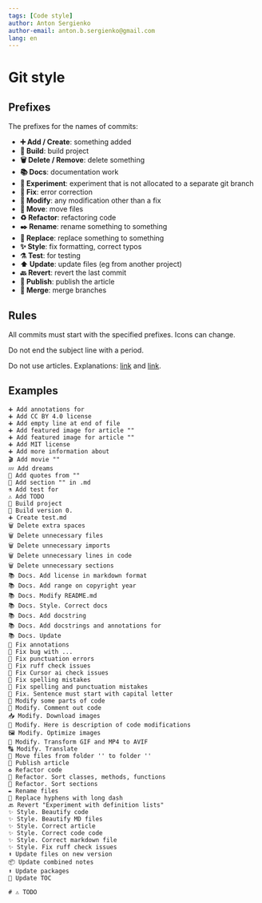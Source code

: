 ```yaml
---
tags: [Code style]
author: Anton Sergienko
author-email: anton.b.sergienko@gmail.com
lang: en
---
```


# Git style

## Prefixes

The prefixes for the names of commits:

- **➕ Add / Create**: something added
- **🚀 Build**: build project
- **🗑️ Delete / Remove**: delete something
- **📚 Docs**: documentation work
- **🧪 Experiment**: experiment that is not allocated to a separate git branch
- **🐞 Fix**: error correction
- **🔧 Modify**: any modification other than a fix
- **🚚 Move**: move files
- **♻️ Refactor**: refactoring code
- **✒️ Rename**: rename something to something
- **🔄 Replace**: replace something to something
- **✨ Style**: fix formatting, correct typos
- **⚗️ Test**: for testing
- **⬆️ Update**: update files (eg from another project)
- **🔙 Revert**: revert the last commit
- **🚀 Publish**: publish the article
- **🔀 Merge**: merge branches

## Rules

All commits must start with the specified prefixes. Icons can change.

Do not end the subject line with a period.

Do not use articles. Explanations: [link](https://www.reddit.com/r/git/comments/7gjhpd/using_an_article_in_a_commit_message/) and [link](https://english.stackexchange.com/questions/38759/dropping-articles-in-the-title-of-an-article-or-a-section-or-in-the-caption-o).

## Examples

```text
➕ Add annotations for
➕ Add CC BY 4.0 license
➕ Add empty line at end of file
➕ Add featured image for article ""
➕ Add featured image for article ""
➕ Add MIT license
➕ Add more information about
🎬 Add movie ""
💤 Add dreams
💭 Add quotes from ""
📖 Add section "" in .md
⚗️ Add test for
⚠️ Add TODO
🚀 Build project
🚀 Build version 0.
➕ Create test.md
🗑️ Delete extra spaces
🗑️ Delete unnecessary files
🗑️ Delete unnecessary imports
🗑️ Delete unnecessary lines in code
🗑️ Delete unnecessary sections
📚 Docs. Add license in markdown format
📚 Docs. Add range on copyright year
📚 Docs. Modify README.md
📚 Docs. Style. Correct docs
📚 Docs. Add docstring
📚 Docs. Add docstrings and annotations for
📚 Docs. Update
🐞 Fix annotations
🐞 Fix bug with ...
🐞 Fix punctuation errors
🐞 Fix ruff check issues
🐞 Fix Cursor ai check issues
🐞 Fix spelling mistakes
🐞 Fix spelling and punctuation mistakes
🐞 Fix. Sentence must start with capital letter
🔧 Modify some parts of code
🔧 Modify. Comment out code
📥 Modify. Download images
🔧 Modify. Here is description of code modifications
🖼️ Modify. Optimize images
🔧 Modify. Transform GIF and MP4 to AVIF
🔠 Modify. Translate
🚚 Move files from folder '' to folder ''
🚀 Publish article
♻️ Refactor code
📶 Refactor. Sort classes, methods, functions
📶 Refactor. Sort sections
✒️ Rename files
🔄 Replace hyphens with long dash
🔙 Revert "Experiment with definition lists"
✨ Style. Beautify code
✨ Style. Beautify MD files
✨ Style. Correct article
✨ Style. Correct code code
✨ Style. Correct markdown file
✨ Style. Fix ruff check issues
⬆️ Update files on new version
📦 Update combined notes
⬆️ Update packages
📜 Update TOC

# ⚠️ TODO
```
